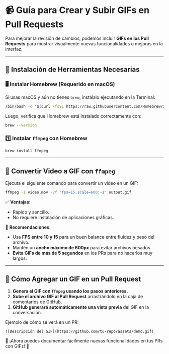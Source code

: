 # 📹 Guía para Crear y Subir GIFs en Pull Requests

Para mejorar la revisión de cambios, podemos incluir **GIFs en los Pull Requests** para mostrar visualmente nuevas funcionalidades o mejoras en la interfaz.

---

## 📌 Instalación de Herramientas Necesarias

### 🖥️ **Instalar Homebrew (Requerido en macOS)**
Si usas macOS y aún no tienes `brew`, instálalo ejecutando en la Terminal:

```sh
/bin/bash -c "$(curl -fsSL https://raw.githubusercontent.com/Homebrew/install/HEAD/install.sh)"
```

Luego, verifica que Homebrew está instalado correctamente con:

```sh
brew --version
```

### **1️⃣ Instalar `ffmpeg` con Homebrew**
```sh
brew install ffmpeg
```

---

## **📌 Convertir Video a GIF con `ffmpeg`**

Ejecuta el siguiente comando para convertir un video en un GIF:

```sh
ffmpeg -i video.mov -vf "fps=15,scale=600:-1" output.gif
```

✅ **Ventajas**:  
- Rápido y sencillo.  
- No requiere instalación de aplicaciones gráficas.  

🚀 **Recomendaciones**:  
- Usa **FPS entre 10 y 15** para un buen balance entre fluidez y peso del archivo.  
- Mantén un **ancho máximo de 600px** para evitar archivos pesados.  
- **Evita GIFs de más de 5 segundos** en los PRs para no hacerlos muy largos.  

---

## 📌 Cómo Agregar un GIF en un Pull Request

1. **Genera el GIF con `ffmpeg` usando los pasos anteriores.**
2. **Sube el archivo GIF al Pull Request** arrastrándolo en la caja de comentarios de GitHub.
3. **GitHub generará automáticamente una vista previa** del GIF en la conversación.

Ejemplo de cómo se verá en un PR:
```
![Descripción del GIF](https://github.com/tu-repo/assets/demo.gif)
```

🚀 ¡Ahora puedes documentar fácilmente nuevas funcionalidades en tus PRs con GIFs! 🎉
